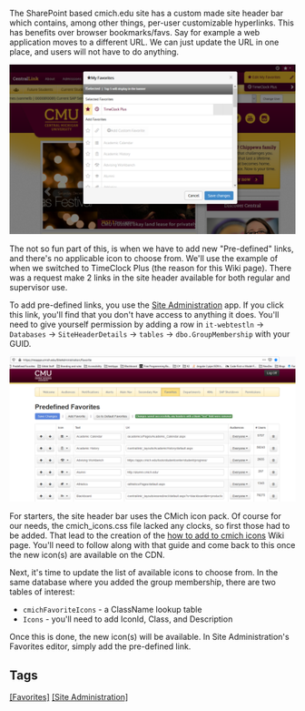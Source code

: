 The SharePoint based cmich.edu site has a custom made site header bar which contains, among other things, per-user customizable hyperlinks. This has benefits over browser bookmarks/favs. Say for example a web application moves to a different URL. We can just update the URL in one place, and users will not have to do anything.

![Favorites](uploads/4798071e784a0c5e5ee72b4905156b7c/Favorites.png)

The not so fun part of this, is when we have to add new "Pre-defined" links, and there's no applicable icon to choose from. We'll use the example of when we switched to TimeClock Plus (the reason for this Wiki page). There was a request make 2 links in the site header available for both regular and supervisor use. 

To add pre-defined links, you use the [Site Administration](https://resapps.cmich.edu/SiteAdministration/Favorite) app. If you click this link, you'll find that you don't have access to anything it does. You'll need to give yourself permission by adding a row in `it-webtestln` -> `Databases` -> `SiteHeaderDetails` -> `tables` -> `dbo.GroupMembership` with your GUID. 

![FavoritesEditor](uploads/50daef794d56be2f34df5e151f91128b/FavoritesEditor.png)

For starters, the site header bar uses the CMich icon pack. Of course for our needs, the cmich_icons.css file lacked any clocks, so first those had to be added. That lead to the creation of the [how to add to cmich icons](how-to-add-to-cmich-icons) Wiki page. You'll need to follow along with that guide and come back to this once the new icon(s) are available on the CDN.

Next, it's time to update the list of available icons to choose from. In the same database where you added the group membership, there are two tables of interest: 
*  `cmichFavoriteIcons` - a ClassName lookup table
*  `Icons` - you'll need to add IconId, Class, and Description

Once this is done, the new icon(s) will be available.  In Site Administration's Favorites editor, simply add the pre-defined link.

## Tags
[[Favorites]](https://code.cmich.edu/search?project_id=365&repository_ref=master&scope=wiki_blobs&search=FavoritesTag)
[[Site Administration]](https://code.cmich.edu/search?project_id=365&repository_ref=master&scope=wiki_blobs&search=SiteAdministrationTag)